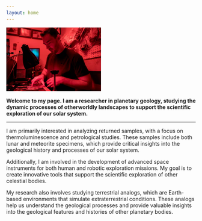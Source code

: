 ```yaml
---
layout: home
---
```

<img src="static/sehlke_TL_Lab.png" width="50%" height="50%">

**Welcome to my page. I am a researcher in planetary geology, studying the dynamic processes of otherworldly landscapes to support the scientific exploration of our solar system.**

---

I am primarily interested in analyzing returned samples, with a focus on thermoluminescence and petrological studies. These samples include both lunar and meteorite specimens, which provide critical insights into the geological history and processes of our solar system.

Additionally, I am involved in the development of advanced space instruments for both human and robotic exploration missions. My goal is to create innovative tools that support the scientific exploration of other celestial bodies.

My research also involves studying terrestrial analogs, which are Earth-based environments that simulate extraterrestrial conditions. These analogs help us understand the geological processes and provide valuable insights into the geological features and histories of other planetary bodies.
